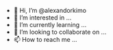 - 👋 Hi, I’m @alexandorkimo
- 👀 I’m interested in ...
- 🌱 I’m currently learning ...
- 💞️ I’m looking to collaborate on ...
- 📫 How to reach me ...

<!---
alexandorkimo/alexandorkimo is a ✨ special ✨ repository because its `README.md` (this file) appears on your GitHub profile.
You can click the Preview link to take a look at your changes.
--->
